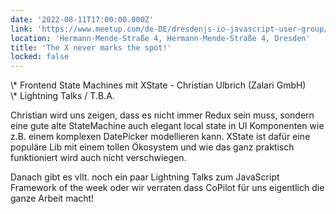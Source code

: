 ```yaml
---
date: '2022-08-11T17:00:00.000Z'
link: 'https://www.meetup.com/de-DE/dresdenjs-io-javascript-user-group/events/wwdfrqydclbpb/'
location: 'Hermann-Mende-Straße 4, Hermann-Mende-Straße 4, Dresden'
title: 'The X never marks the spot!'
locked: false
---
```

\\\* Frontend State Machines mit XState - Christian Ulbrich (Zalari GmbH)  
\\\* Lightning Talks / T.B.A.

Christian wird uns zeigen, dass es nicht immer Redux sein muss, sondern eine gute alte StateMachine auch elegant local state in UI Komponenten wie z.B. einem komplexen DatePicker modellieren kann. XState ist dafür eine populäre Lib mit einem tollen Ökosystem und wie das ganz praktisch funktioniert wird auch nicht verschwiegen.

Danach gibt es vllt. noch ein paar Lightning Talks zum JavaScript Framework of the week oder wir verraten dass CoPilot für uns eigentlich die ganze Arbeit macht!
